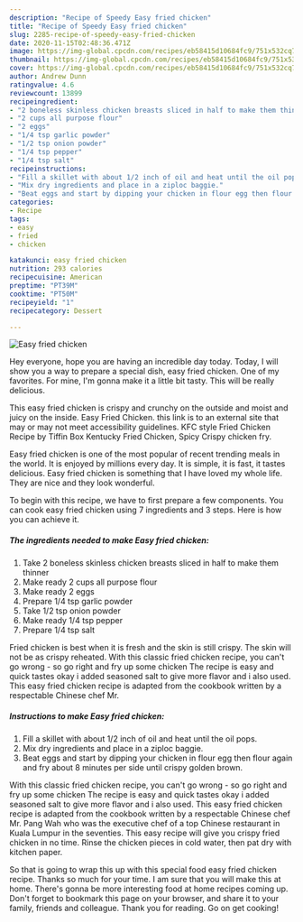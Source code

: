 ```yaml
---
description: "Recipe of Speedy Easy fried chicken"
title: "Recipe of Speedy Easy fried chicken"
slug: 2285-recipe-of-speedy-easy-fried-chicken
date: 2020-11-15T02:48:36.471Z
image: https://img-global.cpcdn.com/recipes/eb58415d10684fc9/751x532cq70/easy-fried-chicken-recipe-main-photo.jpg
thumbnail: https://img-global.cpcdn.com/recipes/eb58415d10684fc9/751x532cq70/easy-fried-chicken-recipe-main-photo.jpg
cover: https://img-global.cpcdn.com/recipes/eb58415d10684fc9/751x532cq70/easy-fried-chicken-recipe-main-photo.jpg
author: Andrew Dunn
ratingvalue: 4.6
reviewcount: 13899
recipeingredient:
- "2 boneless skinless chicken breasts sliced in half to make them thinner"
- "2 cups all purpose flour"
- "2 eggs"
- "1/4 tsp garlic powder"
- "1/2 tsp onion powder"
- "1/4 tsp pepper"
- "1/4 tsp salt"
recipeinstructions:
- "Fill a skillet with about 1/2 inch of oil and heat until the oil pops."
- "Mix dry ingredients and place in a ziploc baggie."
- "Beat eggs and start by dipping your chicken in flour egg then flour again and fry about 8 minutes per side until crispy golden brown."
categories:
- Recipe
tags:
- easy
- fried
- chicken

katakunci: easy fried chicken 
nutrition: 293 calories
recipecuisine: American
preptime: "PT39M"
cooktime: "PT50M"
recipeyield: "1"
recipecategory: Dessert

---
```



![Easy fried chicken](https://img-global.cpcdn.com/recipes/eb58415d10684fc9/751x532cq70/easy-fried-chicken-recipe-main-photo.jpg)

Hey everyone, hope you are having an incredible day today. Today, I will show you a way to prepare a special dish, easy fried chicken. One of my favorites. For mine, I'm gonna make it a little bit tasty. This will be really delicious.

This easy fried chicken is crispy and crunchy on the outside and moist and juicy on the inside. Easy Fried Chicken. this link is to an external site that may or may not meet accessibility guidelines. KFC style Fried Chicken Recipe by Tiffin Box Kentucky Fried Chicken, Spicy Crispy chicken fry.

Easy fried chicken is one of the most popular of recent trending meals in the world. It is enjoyed by millions every day. It is simple, it is fast, it tastes delicious. Easy fried chicken is something that I have loved my whole life. They are nice and they look wonderful.


To begin with this recipe, we have to first prepare a few components. You can cook easy fried chicken using 7 ingredients and 3 steps. Here is how you can achieve it.

<!--inarticleads1-->

##### The ingredients needed to make Easy fried chicken:

1. Take 2 boneless skinless chicken breasts sliced in half to make them thinner
1. Make ready 2 cups all purpose flour
1. Make ready 2 eggs
1. Prepare 1/4 tsp garlic powder
1. Take 1/2 tsp onion powder
1. Make ready 1/4 tsp pepper
1. Prepare 1/4 tsp salt


Fried chicken is best when it is fresh and the skin is still crispy. The skin will not be as crispy reheated. With this classic fried chicken recipe, you can&#39;t go wrong - so go right and fry up some chicken The recipe is easy and quick tastes okay i added seasoned salt to give more flavor and i also used. This easy fried chicken recipe is adapted from the cookbook written by a respectable Chinese chef Mr. 

<!--inarticleads2-->

##### Instructions to make Easy fried chicken:

1. Fill a skillet with about 1/2 inch of oil and heat until the oil pops.
1. Mix dry ingredients and place in a ziploc baggie.
1. Beat eggs and start by dipping your chicken in flour egg then flour again and fry about 8 minutes per side until crispy golden brown.


With this classic fried chicken recipe, you can&#39;t go wrong - so go right and fry up some chicken The recipe is easy and quick tastes okay i added seasoned salt to give more flavor and i also used. This easy fried chicken recipe is adapted from the cookbook written by a respectable Chinese chef Mr. Pang Wah who was the executive chef of a top Chinese restaurant in Kuala Lumpur in the seventies. This easy recipe will give you crispy fried chicken in no time. Rinse the chicken pieces in cold water, then pat dry with kitchen paper. 

So that is going to wrap this up with this special food easy fried chicken recipe. Thanks so much for your time. I am sure that you will make this at home. There's gonna be more interesting food at home recipes coming up. Don't forget to bookmark this page on your browser, and share it to your family, friends and colleague. Thank you for reading. Go on get cooking!
